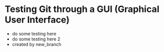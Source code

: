 # Testing Git through a GUI (Graphical User Interface)

- do some testing here
- do some testing here 2
- created by new_branch